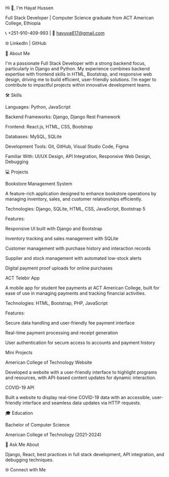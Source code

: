 Hi 👋, I'm Hayat Hussen

Full Stack Developer | Computer Science graduate from ACT American College, Ethiopia

📞 +251-910-409-993 | 📧 hayuya617@gmail.com

🌐 LinkedIn | GitHub

🚀 About Me

I'm a passionate Full Stack Developer with a strong backend focus, particularly in Django and Python. My experience combines backend expertise with frontend skills in HTML, Bootstrap, and responsive web design, driving me to build efficient, user-friendly solutions. I’m eager to contribute to impactful projects within innovative development teams.

🛠 Skills

Languages: Python, JavaScript

Backend Frameworks: Django, Django Rest Framework

Frontend: React.js, HTML, CSS, Bootstrap

Databases: MySQL, SQLite

Development Tools: Git, GitHub, Visual Studio Code, Figma

Familiar With: UI/UX Design, API Integration, Responsive Web Design, Debugging

💻 Projects

Bookstore Management System

A feature-rich application designed to enhance bookstore operations by managing inventory, sales, and customer relationships efficiently.

Technologies: Django, SQLite, HTML, CSS, JavaScript, Bootstrap 5

Features:

Responsive UI built with Django and Bootstrap

Inventory tracking and sales management with SQLite

Customer management with purchase history and interaction records

Supplier and stock management with automated low-stock alerts

Digital payment proof uploads for online purchases

ACT Telebir App

A mobile app for student fee payments at ACT American College, built for ease of use in managing payments and tracking financial activities.

Technologies: HTML, Bootstrap, PHP, JavaScript

Features:


Secure data handling and user-friendly fee payment interface

Real-time payment processing and receipt generation

User authentication for secure access to accounts and payment history

Mini Projects


American College of Technology Website

Developed a website with a user-friendly interface to highlight programs and resources, with API-based content updates for dynamic interaction.

COVID-19 API

Built a website to display real-time COVID-19 data with an accessible, user-friendly interface and seamless data updates via HTTP requests.


🎓 Education


Bachelor of Computer Science

American College of Technology (2021-2024)

💬 Ask Me About

Django, React, best practices in full stack development, API integration, and debugging techniques.

🌐 Connect with Me
